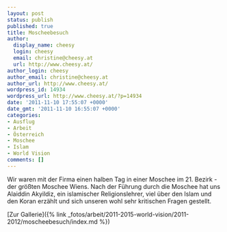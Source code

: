 ```yaml
---
layout: post
status: publish
published: true
title: Moscheebesuch
author:
  display_name: cheesy
  login: cheesy
  email: christine@cheesy.at
  url: http://www.cheesy.at/
author_login: cheesy
author_email: christine@cheesy.at
author_url: http://www.cheesy.at/
wordpress_id: 14934
wordpress_url: http://www.cheesy.at/?p=14934
date: '2011-11-10 17:55:07 +0000'
date_gmt: '2011-11-10 16:55:07 +0000'
categories:
- Ausflug
- Arbeit
- Österreich
- Moschee
- Islam
- World Vision
comments: []
---
```

<!--:de-->Wir waren mit der Firma einen halben Tag in einer Moschee im 21. Bezirk - der größten Moschee Wiens. Nach der Führung durch die Moschee hat uns Alaiddin Akyildiz, ein islamischer Religionslehrer, viel über den Islam und den Koran erzählt und sich unseren wohl sehr kritischen Fragen gestellt.<!--:-->
[Zur Gallerie]({% link _fotos/arbeit/2011-2015-world-vision/2011-2012/moscheebesuch/index.md %})
